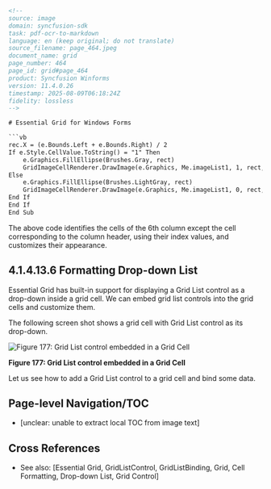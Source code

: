 ```html
<!-- 
source: image
domain: syncfusion-sdk
task: pdf-ocr-to-markdown
language: en (keep original; do not translate)
source_filename: page_464.jpeg
document_name: grid
page_number: 464
page_id: grid#page_464
product: Syncfusion Winforms
version: 11.4.0.26
timestamp: 2025-08-09T06:18:24Z
fidelity: lossless
-->

# Essential Grid for Windows Forms

```vb
rec.X = (e.Bounds.Left + e.Bounds.Right) / 2
If e.Style.CellValue.ToString() = "1" Then
    e.Graphics.FillEllipse(Brushes.Gray, rect)
    GridImageCellRenderer.DrawImage(e.Graphics, Me.imageList1, 1, rect, False)
Else
    e.Graphics.FillEllipse(Brushes.LightGray, rect)
    GridImageCellRenderer.DrawImage(e.Graphics, Me.imageList1, 0, rect, False)
End If
End If
End Sub
```

The above code identifies the cells of the 6th column except the cell corresponding to the column header, using their index values, and customizes their appearance.

## 4.1.4.13.6 Formatting Drop-down List

Essential Grid has built-in support for displaying a Grid List control as a drop-down inside a grid cell. We can embed grid list controls into the grid cells and customize them.

The following screen shot shows a grid cell with Grid List control as its drop-down.

![Figure 177: Grid List control embedded in a Grid Cell](https://example.com/image-url-for-figure-177)

**Figure 177: Grid List control embedded in a Grid Cell**

Let us see how to add a Grid List control to a grid cell and bind some data.

## Page-level Navigation/TOC
- [unclear: unable to extract local TOC from image text]

## Cross References
- See also: [Essential Grid, GridListControl, GridListBinding, Grid, Cell Formatting, Drop-down List, Grid Control]

<!-- tags: [Essential Grid, GridListControl, GridListBinding, Grid, Cell Formatting, Drop-down List, Grid Control] keywords: [Essential Grid, grid list control, grid cell, cell formatting, drop-down list, GridListControl, GridImageCellRenderer, imageList1, GridListBinding, cellvalue, lightgray, fillellipse, drop-down, drop-down list, Grid] -->
```